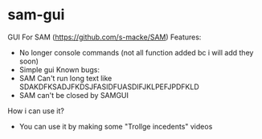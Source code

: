 # sam-gui
GUI For SAM (https://github.com/s-macke/SAM)
Features:
- No longer console commands (not all function added bc i will add they soon)
- Simple gui
Known bugs:
- SAM Can't run long text like SDAKDFKSADJFKDSJFASIDFUASDIFJKLPEFJPDFKLD
- SAM can't be closed by SAMGUI

How i can use it?
- You can use it by making some "Trollge incedents" videos
